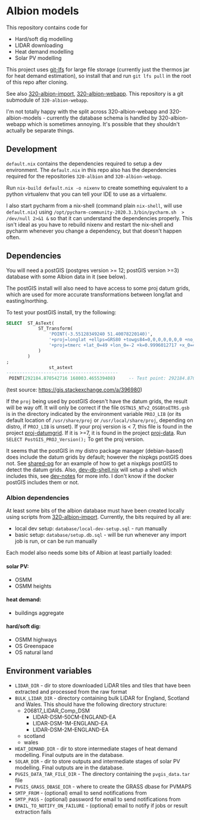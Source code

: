 # Albion models

This repository contains code for
* Hard/soft dig modelling
* LIDAR downloading
* Heat demand modelling
* Solar PV modelling

This project uses [git-lfs](https://git-lfs.github.com/) for large file storage (currently just the thermos jar for heat demand estimation), so install that and run `git lfs pull` in the root of this repo after cloning.

See also [320-albion-import](https://github.com/cse-bristol/320-albion), [320-albion-webapp](https://github.com/cse-bristol/320-albion-webapp). This repository is a git submodule of `320-albion-webapp`.

I'm not totally happy with the split across 320-albion-webapp and 320-albion-models - currently the database schema is handled by 320-albion-webapp which is sometimes annoying. It's possible that they shouldn't actually be separate things.

## Development

`default.nix` contains the dependencies required to setup a dev environment. The `default.nix` in this repo also has the dependencies required for the repositories `320-albion` and `320-albion-webapp`.

Run `nix-build default.nix -o nixenv` to create something equivalent to a python virtualenv that you can tell your IDE to use as a virtualenv. 

I also start pycharm from a nix-shell (command plain `nix-shell`, will use `default.nix`) using `/opt/pycharm-community-2020.3.3/bin/pycharm.sh  > /dev/null 2>&1 &` so that it can understand the dependencies properly. This isn't ideal as you have to rebuild nixenv and restart the nix-shell and pycharm whenever you change a dependency, but that doesn't happen often.

## Dependencies

You will need a postGIS (postgres version >= 12; postGIS version >=3) database with some Albion data in it (see below).

The postGIS install will also need to have access to some proj datum grids, which are used for more accurate transformations between long/lat and easting/northing.

To test your postGIS install, try the following:
```sql
SELECT  ST_AsText(
            ST_Transform(
                'POINT(-3.55128349240 51.40078220140)',
                '+proj=longlat +ellps=GRS80 +towgs84=0,0,0,0,0,0,0 +no_defs',
                '+proj=tmerc +lat_0=49 +lon_0=-2 +k=0.9996012717 +x_0=400000 +y_0=-100000 +ellps=airy +nadgrids=@OSTN15_NTv2_OSGBtoETRS.gsb +units=m +no_defs'
            )
        )
;
                st_astext                 
------------------------------------------
 POINT(292184.870542716 168003.465539408)     -- Test point: 292184.870 168003.465
```
(test source: https://gis.stackexchange.com/a/396980)

If the `proj` being used by postGIS doesn't have the datum grids, the result will be way off. It will only be correct if the file `OSTN15_NTv2_OSGBtoETRS.gsb` is in the directory indicated by the environment variable `PROJ_LIB` (or its default location of `/usr/share/proj` or `/usr/local/share/proj`, depending on distro, if `PROJ_LIB` is unset). If your proj version is < 7, this file is found in the project [proj-datumgrid](https://github.com/OSGeo/proj-datumgrid). If it is >=7, it is found in the project [proj-data](https://github.com/OSGeo/PROJ-data). Run `SELECT PostGIS_PROJ_Version();` To get the proj version.

It seems that the postGIS in my distro package manager (debian-based) does include the datum grids by default; however the nixpkgs postGIS does not. See [shared-pg](https://github.com/cse-bristol/shared-pg/blob/master/machine-configuration.nix#L10-L14) for an example of how to get a nixpkgs postGIS to detect the datum grids. Also, [dev-db-shell.nix](https://github.com/cse-bristol/320-albion/blob/master/dev/db-shell.nix) will setup a shell which includes this, see [dev-notes](https://github.com/cse-bristol/320-albion/blob/master/dev/dev-notes.md) for more info. I don't know if the docker postGIS includes them or not.

### Albion dependencies

At least some bits of the albion database must have been created locally using scripts from [320-albion-import](https://github.com/cse-bristol/320-albion). Currently, the bits required by all are:
* local dev setup: `database/local-dev-setup.sql` - run manually
* basic setup: `database/setup.db.sql` - will be run whenever any import job is run, or can be run manually

Each model also needs some bits of Albion at least partially loaded:

#### solar PV:
* OSMM
* OSMM heights

#### heat demand:
* buildings aggregate

#### hard/soft dig:
* OSMM highways
* OS Greenspace
* OS natural land

## Environment variables

* `LIDAR_DIR` - dir to store downloaded LiDAR tiles and tiles that have been extracted and processed from the raw format
* `BULK_LIDAR_DIR` - directory containing bulk LiDAR for England, Scotland and Wales. This should have the following directory structure:
  * 206817_LIDAR_Comp_DSM
    * LIDAR-DSM-50CM-ENGLAND-EA
    * LIDAR-DSM-1M-ENGLAND-EA
    * LIDAR-DSM-2M-ENGLAND-EA
  * scotland
  * wales
* `HEAT_DEMAND_DIR` - dir to store intermediate stages of heat demand modelling. Final outputs are in the database.
* `SOLAR_DIR` - dir to store outputs and intermediate stages of solar PV modelling. Final outputs are in the database.
* `PVGIS_DATA_TAR_FILE_DIR` - The directory containing the `pvgis_data.tar` file
* `PVGIS_GRASS_DBASE_DIR` - where to create the GRASS dbase for PVMAPS
* `SMTP_FROM` - (optional) email to send notifications from
* `SMTP_PASS` - (optional) password for email to send notifications from
* `EMAIL_TO_NOTIFY_ON_FAILURE` - (optional) email to notify if jobs or result extraction fails
